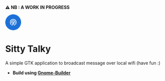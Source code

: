 **⚠️ NB : A WORK IN PROGRESS**

<img src="./data/icons/hicolor/scalable/apps/site.brutt.sittytalky.svg" width=50px>

# Sitty Talky

A simple GTK application to broadcast message over local wifi (have fun :) 

- **Build using [Gnome-Builder](https://github.com/GNOME/gnome-builder)**
